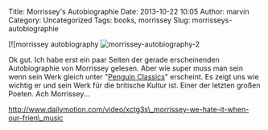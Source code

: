Title: Morrissey's Autobiographie
Date: 2013-10-22 10:05
Author: marvin
Category: Uncategorized
Tags: books, morrissey
Slug: morrisseys-autobiographie

[![morrissey autobiography
![morrissey-autobiography-2]({static}/images/morrissey-autobiography-2.jpg)

Ok gut. Ich habe erst ein paar Seiten der gerade erscheinenden
Autobiographie von Morrissey gelesen. Aber wie super muss man sein wenn
sein Werk gleich unter "[Penguin
Classics](http://www.penguin.co.uk/nf/Book/BookDisplay/0,,9780141394817,00.html)"
erscheint. Es zeigt uns wie wichtig er und sein Werk für die britische
Kultur ist. Einer der letzten großen Poeten. Ach Morrissey...

http://www.dailymotion.com/video/xctg3s\_morrissey-we-hate-it-when-our-frien\_music

